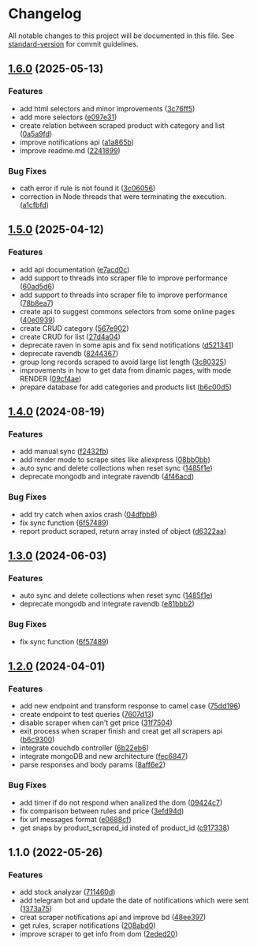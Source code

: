 # Changelog

All notable changes to this project will be documented in this file. See [standard-version](https://github.com/conventional-changelog/standard-version) for commit guidelines.

## [1.6.0](https://github.com/irf87/prices-scraper/compare/v1.5.0...v1.6.0) (2025-05-13)


### Features

* add html selectors and minor improvements ([3c76ff5](https://github.com/irf87/prices-scraper/commit/3c76ff570aea42857ef9aaec38d2f1f92a6f0f9c))
* add more selectors ([e097e31](https://github.com/irf87/prices-scraper/commit/e097e316ef3801373409a62bba85fce8aac41176))
* create relation between scraped product with category and list ([0a5a9fd](https://github.com/irf87/prices-scraper/commit/0a5a9fd09446b57d0908415a7c354c5110d82219))
* improve notifications api ([a1a865b](https://github.com/irf87/prices-scraper/commit/a1a865b7d5bdfde00d8bcc12b333ef28b073cab8))
* improve readme.md ([2241899](https://github.com/irf87/prices-scraper/commit/22418997adfa1125bd773d942625611f2b815a9c))


### Bug Fixes

* cath error if rule is not found it ([3c06056](https://github.com/irf87/prices-scraper/commit/3c060560011d58ce7de184163036e224ce12b075))
* correction in Node threads that were terminating the execution. ([a1cfbfd](https://github.com/irf87/prices-scraper/commit/a1cfbfd9ff3dddb95f46a46b730bcd66cccbee5b))

## [1.5.0](https://github.com/irf87/prices-scraper/compare/v1.4.0...v1.5.0) (2025-04-12)


### Features

* add api documentation ([e7acd0c](https://github.com/irf87/prices-scraper/commit/e7acd0c2b97d83a54f0a80245dd604f9dbca5a12))
* add support to threads into scraper file to improve performance ([60ad5d6](https://github.com/irf87/prices-scraper/commit/60ad5d6ca0dc8e52545a973825f1e76b5d6d1bcd))
* add support to threads into scraper file to improve performance ([78b8ea7](https://github.com/irf87/prices-scraper/commit/78b8ea715e505a72d55b290505c9107ce0db1ab6))
* create api to suggest commons selectors from some online pages ([40e0939](https://github.com/irf87/prices-scraper/commit/40e093992159d124d7718c41e3144e09637ef6c3))
* create CRUD category ([567e902](https://github.com/irf87/prices-scraper/commit/567e902168716f3148a002c9b14e28e2ac9a4f1f))
* create CRUD for list ([27d4a04](https://github.com/irf87/prices-scraper/commit/27d4a04027fc19af2f3b291d23919a3fd1442c53))
* deprecate raven in some apis and fix send notifications ([d521341](https://github.com/irf87/prices-scraper/commit/d521341bae945c6ec2952180dfc9a17d29e1bfb6))
* deprecate ravendb ([8244367](https://github.com/irf87/prices-scraper/commit/82443674f6ef6d23729194aad0f535871530b73c))
* group long records scraped to avoid large list length ([3c80325](https://github.com/irf87/prices-scraper/commit/3c80325128af7f7d8ed9b421b319e111ede93bfe))
* improvements in how to get data from dinamic pages, with mode RENDER ([09cf4ae](https://github.com/irf87/prices-scraper/commit/09cf4ae7f86092f4a14adec776a9ff7b5a967115))
* prepare database for add categories and products list ([b6c00d5](https://github.com/irf87/prices-scraper/commit/b6c00d5b8244e8a5ba5e24c9f59e4d52794cef23))

## [1.4.0](https://github.com/irf87/prices-scraper/compare/v1.3.0...v1.4.0) (2024-08-19)


### Features

* add manual sync ([f2432fb](https://github.com/irf87/prices-scraper/commit/f2432fbec084a5f524361b33e33666b905ac3ed8))
* add render mode to scrape sites like aliexpress ([08bb0bb](https://github.com/irf87/prices-scraper/commit/08bb0bb67c924d4e003da7c24097b8886621dc28))
* auto sync and delete collections when reset sync ([1485f1e](https://github.com/irf87/prices-scraper/commit/1485f1ed2f7dbb6c4ab98b5aa188b1a508030713))
* deprecate mongodb and integrate ravendb ([4f46acd](https://github.com/irf87/prices-scraper/commit/4f46acd2d4677400e01c3d4ce6bf8b3aec8ec92a))


### Bug Fixes

* add try catch when axios crash ([04dfbb8](https://github.com/irf87/prices-scraper/commit/04dfbb86b2ca5de3cdf2737157f5fa36f1f935ae))
* fix sync function ([6f57489](https://github.com/irf87/prices-scraper/commit/6f57489d56b9b9473b694b8bc7abe2a2a2b74b7c))
* report product scraped, return array insted of object ([d6322aa](https://github.com/irf87/prices-scraper/commit/d6322aa2683883f3b2d6d51c6297f8311d0af916))

## [1.3.0](https://github.com/irf87/prices-scraper/compare/v1.2.0...v1.3.0) (2024-06-03)


### Features

* auto sync and delete collections when reset sync ([1485f1e](https://github.com/irf87/prices-scraper/commit/1485f1ed2f7dbb6c4ab98b5aa188b1a508030713))
* deprecate mongodb and integrate ravendb ([e81bbb2](https://github.com/irf87/prices-scraper/commit/e81bbb2b267373b1aade335babf1f4f1820784f5))


### Bug Fixes

* fix sync function ([6f57489](https://github.com/irf87/prices-scraper/commit/6f57489d56b9b9473b694b8bc7abe2a2a2b74b7c))

## [1.2.0](https://github.com/irf87/prices-scraper/compare/v1.1.0...v1.2.0) (2024-04-01)


### Features

* add new endpoint and transform response to camel case ([75dd196](https://github.com/irf87/prices-scraper/commit/75dd1963110c91b1ee44fa08db62f67c3a9795cd))
* create endpoint to test queries ([7607d13](https://github.com/irf87/prices-scraper/commit/7607d13cb4d91246b35a7920dc68f72ecf45e4aa))
* disable scraper when can't get price ([31f7504](https://github.com/irf87/prices-scraper/commit/31f7504e6e3957c2f1cb69af44ad6655e44528f1))
* exit process when scraper finish and creat get all scrapers api ([b6c9300](https://github.com/irf87/prices-scraper/commit/b6c93001e6f1a1586d3326cd519bfbeafebbd666))
* integrate couchdb controller ([6b22eb6](https://github.com/irf87/prices-scraper/commit/6b22eb625d1f02f450c4844978cf2d9462b10dc1))
* integrate mongoDB and new architecture ([fec6847](https://github.com/irf87/prices-scraper/commit/fec68474a2638f633feacafe511d5b5a069ac25e))
* parse responses and body params ([8aff6e2](https://github.com/irf87/prices-scraper/commit/8aff6e2d519a59331db691a91c49ffacf0ad448a))


### Bug Fixes

* add timer if do not respond when analized the dom ([09424c7](https://github.com/irf87/prices-scraper/commit/09424c72cf0a2d27a9b5f0e8de194eb9f63340db))
* fix comparison between rules and price ([3efd94d](https://github.com/irf87/prices-scraper/commit/3efd94d7440e2ece74df022cd156f9ef8967f598))
* fix url messages format ([e0688cf](https://github.com/irf87/prices-scraper/commit/e0688cf40c36ff5cf53dbda72e686b2147779d66))
* get snaps by product_scraped_id insted of product_id ([c917338](https://github.com/irf87/prices-scraper/commit/c917338c1b78c0109d58c5e6a1deb51e23d8f956))

## 1.1.0 (2022-05-26)


### Features

* add stock analyzar ([711460d](https://github.com/irf87/prices-scraper/commit/711460dff14434cb2f8f82435c8c671223cdc910))
* add telegram bot and update the date of notifications which were sent ([1373a75](https://github.com/irf87/prices-scraper/commit/1373a7549584ac45785b8380db4dbe73d729c750))
* creat scraper notifications api and improve bd ([48ee397](https://github.com/irf87/prices-scraper/commit/48ee397408d3d85e5dc9db147bafb7762f80e7ce))
* get rules, scraper notifications ([208abd0](https://github.com/irf87/prices-scraper/commit/208abd0bb9966f8b6c05d815f7a4b32e073cd184))
* improve scraper to get info from dom ([2eded20](https://github.com/irf87/prices-scraper/commit/2eded204b6e935de1353f18aaa31ea46baf6b679))
